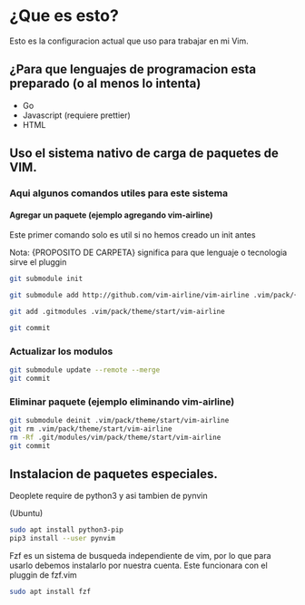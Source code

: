 # ¿Que es esto?

Esto es la configuracion actual que uso para trabajar en mi Vim.

## ¿Para que lenguajes de programacion esta preparado (o al menos lo intenta)

* Go
* Javascript (requiere prettier)
* HTML

## Uso el sistema nativo de carga de paquetes de VIM.

### Aqui algunos comandos utiles para este sistema

#### Agregar un paquete (ejemplo agregando vim-airline)

Este primer comando solo es util si no hemos creado un init antes

Nota: {PROPOSITO DE CARPETA} significa para que lenguaje o tecnologia sirve el pluggin

```bash
git submodule init

git submodule add http://github.com/vim-airline/vim-airline .vim/pack/{PROPOSITO DE CARPETA}/start/vim-airline

git add .gitmodules .vim/pack/theme/start/vim-airline

git commit
```

### Actualizar los modulos

```bash
git submodule update --remote --merge
git commit
```

### Eliminar paquete (ejemplo eliminando vim-airline)

```bash
git submodule deinit .vim/pack/theme/start/vim-airline
git rm .vim/pack/theme/start/vim-airline
rm -Rf .git/modules/vim/pack/theme/start/vim-airline
git commit
```

## Instalacion de paquetes especiales.
Deoplete require de python3 y asi tambien de pynvin

(Ubuntu)

```bash
sudo apt install python3-pip
pip3 install --user pynvim
```

Fzf es un sistema de busqueda independiente de vim, por lo que para usarlo debemos instalarlo por nuestra cuenta.
Este funcionara con el pluggin de fzf.vim
```bash
sudo apt install fzf	
```
